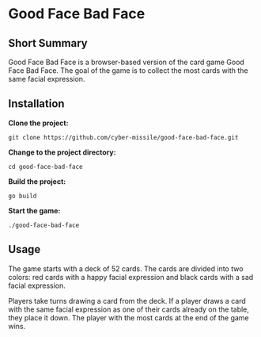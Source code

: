 # Good Face Bad Face

## Short Summary

Good Face Bad Face is a browser-based version of the card game Good Face Bad Face. The goal of the game is to collect the most cards with the same facial expression.

## Installation

**Clone the project:**
```shell
git clone https://github.com/cyber-missile/good-face-bad-face.git
```

**Change to the project directory:**
```shell
cd good-face-bad-face
````

**Build the project:**
```shell
go build
````

**Start the game:**
```shell
./good-face-bad-face
```

## Usage

The game starts with a deck of 52 cards. The cards are divided into two colors: red cards with a happy facial expression and black cards with a sad facial expression.

Players take turns drawing a card from the deck. If a player draws a card with the same facial expression as one of their cards already on the table, they place it down. The player with the most cards at the end of the game wins.
